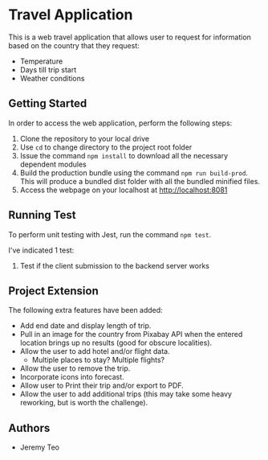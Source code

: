 # Travel Application

This is a web travel application that allows user to request for information based on the country that they request:
- Temperature
- Days till trip start
- Weather conditions

## Getting Started

In order to access the web application, perform the following steps:

1. Clone the repository to your local drive
2. Use `cd` to change directory to the project root folder
3. Issue the command `npm install` to download all the necessary dependent modules
4. Build the production bundle using the command `npm run build-prod`. This will produce a bundled dist folder with all the bundled minified files.
5. Access the webpage on your localhost at [http://localhost:8081](http://localhost:8081)

## Running Test

To perform unit testing with Jest, run the command `npm test`.

I've indicated 1 test:

1. Test if the client submission to the backend server works

## Project Extension

The following extra features have been added:

- Add end date and display length of trip.
- Pull in an image for the country from Pixabay API when the entered location brings up no results (good for obscure localities).
- Allow the user to add hotel and/or flight data.
    - Multiple places to stay? Multiple flights?
- Allow the user to remove the trip.
- Incorporate icons into forecast.
- Allow user to Print their trip and/or export to PDF.
- Allow the user to add additional trips (this may take some heavy reworking, but is worth the challenge).

## Authors

- Jeremy Teo